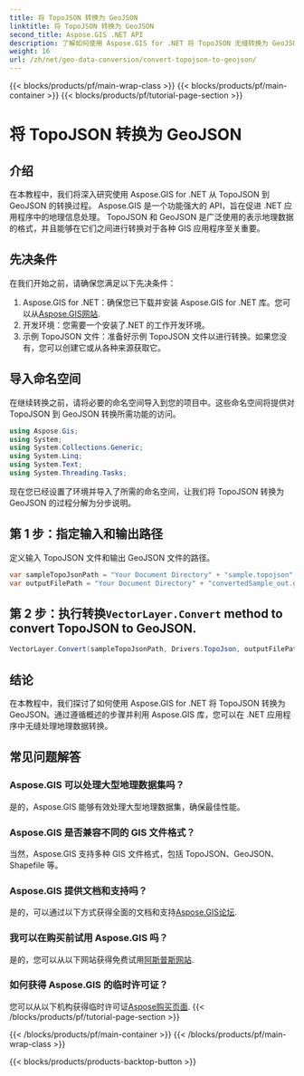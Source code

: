 ```yaml
---
title: 将 TopoJSON 转换为 GeoJSON
linktitle: 将 TopoJSON 转换为 GeoJSON
second_title: Aspose.GIS .NET API
description: 了解如何使用 Aspose.GIS for .NET 将 TopoJSON 无缝转换为 GeoJSON。按照我们的分步教程进行高效的地理数据处理。
weight: 16
url: /zh/net/geo-data-conversion/convert-topojson-to-geojson/
---
```


{{< blocks/products/pf/main-wrap-class >}}
{{< blocks/products/pf/main-container >}}
{{< blocks/products/pf/tutorial-page-section >}}

# 将 TopoJSON 转换为 GeoJSON

## 介绍
在本教程中，我们将深入研究使用 Aspose.GIS for .NET 从 TopoJSON 到 GeoJSON 的转换过程。 Aspose.GIS 是一个功能强大的 API，旨在促进 .NET 应用程序中的地理信息处理。 TopoJSON 和 GeoJSON 是广泛使用的表示地理数据的格式，并且能够在它们之间进行转换对于各种 GIS 应用程序至关重要。
## 先决条件
在我们开始之前，请确保您满足以下先决条件：
1.  Aspose.GIS for .NET：确保您已下载并安装 Aspose.GIS for .NET 库。您可以从[Aspose.GIS网站](https://releases.aspose.com/gis/net/).
2. 开发环境：您需要一个安装了.NET 的工作开发环境。
3. 示例 TopoJSON 文件：准备好示例 TopoJSON 文件以进行转换。如果您没有，您可以创建它或从各种来源获取它。

## 导入命名空间
在继续转换之前，请将必要的命名空间导入到您的项目中。这些命名空间将提供对 TopoJSON 到 GeoJSON 转换所需功能的访问。

   ```csharp
using Aspose.Gis;
using System;
using System.Collections.Generic;
using System.Linq;
using System.Text;
using System.Threading.Tasks;
```

现在您已经设置了环境并导入了所需的命名空间，让我们将 TopoJSON 转换为 GeoJSON 的过程分解为分步说明。
## 第 1 步：指定输入和输出路径

定义输入 TopoJSON 文件和输出 GeoJSON 文件的路径。
```csharp
var sampleTopoJsonPath = "Your Document Directory" + "sample.topojson";
var outputFilePath = "Your Document Directory" + "convertedSample_out.geojson";
```
## 第 2 步：执行转换`VectorLayer.Convert` method to convert TopoJSON to GeoJSON.
```csharp
VectorLayer.Convert(sampleTopoJsonPath, Drivers.TopoJson, outputFilePath, Drivers.GeoJson);
```

## 结论
在本教程中，我们探讨了如何使用 Aspose.GIS for .NET 将 TopoJSON 转换为 GeoJSON。通过遵循概述的步骤并利用 Aspose.GIS 库，您可以在 .NET 应用程序中无缝处理地理数据转换。
## 常见问题解答
### Aspose.GIS 可以处理大型地理数据集吗？
是的，Aspose.GIS 能够有效处理大型地理数据集，确保最佳性能。
### Aspose.GIS 是否兼容不同的 GIS 文件格式？
当然，Aspose.GIS 支持多种 GIS 文件格式，包括 TopoJSON、GeoJSON、Shapefile 等。
### Aspose.GIS 提供文档和支持吗？
是的，可以通过以下方式获得全面的文档和支持[Aspose.GIS论坛](https://forum.aspose.com/c/gis/33).
### 我可以在购买前试用 Aspose.GIS 吗？
是的，您可以从以下网站获得免费试用[阿斯普斯网站](https://releases.aspose.com/).
### 如何获得 Aspose.GIS 的临时许可证？
您可以从以下机构获得临时许可证[Aspose购买页面](https://purchase.aspose.com/temporary-license/).
{{< /blocks/products/pf/tutorial-page-section >}}

{{< /blocks/products/pf/main-container >}}
{{< /blocks/products/pf/main-wrap-class >}}

{{< blocks/products/products-backtop-button >}}
